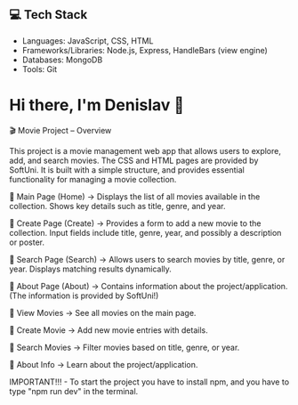 ## 💻 Tech Stack
- Languages: JavaScript, CSS, HTML
- Frameworks/Libraries: Node.js, Express, HandleBars (view engine)
- Databases: MongoDB
- Tools: Git

# Hi there, I'm Denislav 👋
🎬 Movie Project – Overview

This project is a movie management web app that allows users to explore, add, and search movies. The CSS and HTML pages are provided by SoftUni.
It is built with a simple structure, and provides essential functionality for managing a movie collection.


📌 Main Page (Home)
   → Displays the list of all movies available in the collection.
  Shows key details such as title, genre, and year.
  
  
📌 Create Page (Create)
   → Provides a form to add a new movie to the collection.
  Input fields include title, genre, year, and possibly a description or poster.
  

📌 Search Page (Search)
   → Allows users to search movies by title, genre, or year.
  Displays matching results dynamically.
  

📌 About Page (About)
   → Contains information about the project/application. (The information is provided by SoftUni!)
  
🔑 View Movies → See all movies on the main page.

🔑 Create Movie → Add new movie entries with details.

🔑 Search Movies → Filter movies based on title, genre, or year.

🔑 About Info → Learn about the project/application.

IMPORTANT!!! - To start the project you have to install npm, and you have to type "npm run dev" in the terminal.
